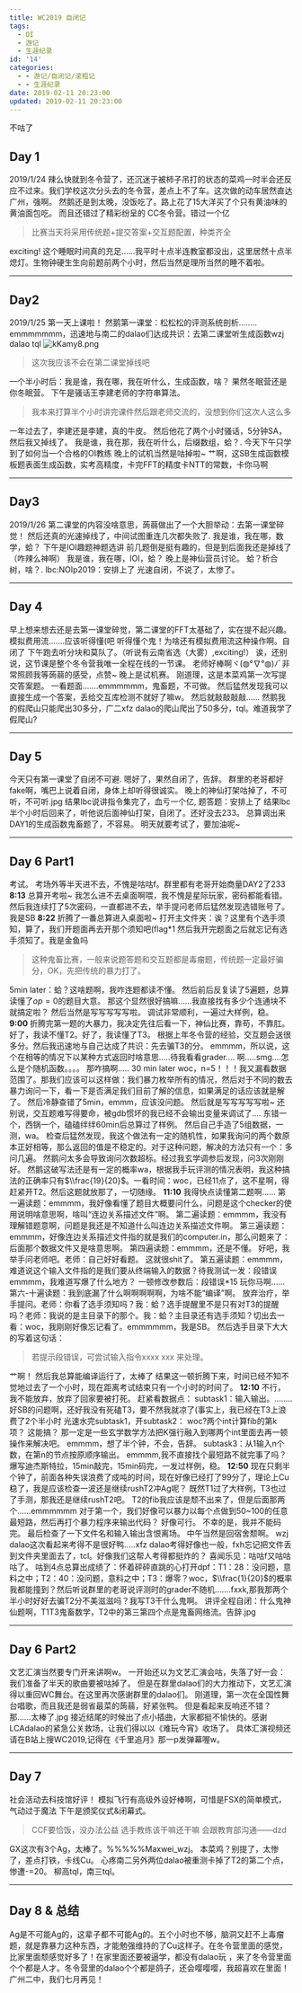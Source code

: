 ```yaml
---
title: WC2019 自闭记
tags:
  - OI
  - 游记
  - 生涯纪录
id: '14'
categories:
  - - 游记/自闭记/滚粗记
  - - 生涯纪录
date: 2019-02-11 20:23:00
updated: 2019-02-11 20:23:00
---
```


不咕了

## Day 1

2019/1/24 辣么快就到冬令营了，还沉迷于被柿子吊打的状态的菜鸡一时半会还反应不过来。我们学校这次分头去的冬令营，差点上不了车。这次做的动车居然直达广州，强啊。 然鹅还是到太晚，没饭吃了。路上花了15大洋买了个只有黄油味的黄油面包吃。 而且还错过了精彩纷呈的 CC冬令营。错过一个亿

> 比赛当天将采用传统题+提交答案+交互题配置，种类齐全

exciting! 这个睡眠时间真的充足......我平时十点半连教室都没出，这里居然十点半熄灯。生物钟硬生生向前题前两个小时，然后当然是理所当然的睡不着啦。

* * *

## Day2

2019/1/25 第一天上课啦！ 然鹅第一课堂：松松松的评测系统剖析........ emmmmmmm，迅速地与南二的dalao们达成共识：去第二课堂听生成函数wzj dalao tql ![kKamy8.png](https://s2.ax1x.com/2019/01/27/kKamy8.png)

> 这次我应该不会在第二课堂掉线吧

一个半小时后：我是谁，我在哪，我在听什么，生成函数，啥？ 果然冬眠营还是你冬眠营。 下午是骚话王李建老师的字符串算法。

> 我本来打算半个小时讲完课件然后跟老师交流的，没想到你们这次人这么多

一年过去了，李建还是李建，真的牛皮。 然后他花了两个小时骚话，5分钟SA，然后我又掉线了。 我是谁，我在那，我在听什么，后缀数组，蛤？. 今天下午只学到了如何当一个合格的OI教练 晚上的试机当然是咕掉啦~ 艹啊，这SB生成函数模板题表面生成函数，实考高精度，卡完FFT的精度卡NTT的常数，卡你马啊

* * *

## Day3

2019/1/26 第二课堂的内容没啥意思，蒟蒻做出了一个大胆举动：去第一课堂碎觉！ 然后还真的光速掉线了，中间试图重连几次都失败了. 我是谁，我在哪，数学，蛤？ 下午是IOI趣题神题选讲 前几题倒是挺有趣的，但是到后面我还是掉线了（咋辣么神啊） 我是谁，我在哪，IOI，蛤？ 晚上是神仙营员讨论。 蛤？析合树，啥？. lbc:NOIp2019：安排上了 光速自闭，不说了，太惨了。

* * *

## Day 4

早上想来想去还是去第一课堂碎觉，第二课堂的FFT太基础了，实在提不起兴趣。 模拟费用流.......应该听得懂(吧 听得懂个鬼！为啥还有模拟费用流这种操作啊。自闭了 下午跑去听分块和莫队了。（听说有云南省选（大雾）,exciting!） 诶，还别说，这节课是整个冬令营我唯一全程在线的一节课。 老师好棒啊ヾ(◍°∇°◍)ﾉﾞ非常照顾我等蒟蒻的感受，点赞~ 晚上是试机赛。 刚道理，这是本菜鸡第一次写提交答案题。 一看题面.......emmmmmm，鬼畜题，不可做。 然后猛然发现我可以直接生成一个答案，丢给交互库检测不就好了嘛w。 然后就敲敲敲敲...... 然鹅我的假爬山只能爬出30多分，广二xfz dalao的爬山爬出了50多分，tql。难道我学了假爬山?

* * *

## Day 5

今天只有第一课堂了自闭不可避. 嗯好了，果然自闭了，告辞。 群里的老哥都好fake啊，嘴巴上说着自闭，身体上却听得很诚实。 晚上的神仙打架咕掉了，不可听，不可听.jpg 结果lbc说讲指令集完了，血亏一个亿, 题答题：安排上了 结果lbc半个小时后回来了，听他说后面神仙打架，自闭了。还好没去233。 总算调出来DAY1的生成函数鬼畜题了，不容易。 明天就要考试了，要加油呢~

* * *

## Day 6 Part1

考试。 考场外等半天进不去，不愧是咕咕f。群里都有老哥开始商量DAY2了233 **8:13** 总算开考啦~ 我怎么进不去桌面啊喂，我不愧是星际玩家，密码都能看错。然后我连续打了5次密码，一直都进不去，举手提问老师后猛然发现选错账号了。我是SB **8:22** 折腾了一番总算进入桌面啦~ 打开主文件夹：诶？这里有个选手须知，算了，我们开题面再去开那个须知吧(flag\*1 然后我开完题面之后就忘记有选手须知了。我是金鱼吗

> 这种鬼畜比赛，一般来说题答题和交互题都是毒瘤题，传统题一定最好骗分，OK，先把传统的暴力打了。

5min later：蛤？这啥题啊，我咋连题都读不懂。 然后前后反复读了5遍题，总算读懂了$op=0$的题目大意。 那这个显然很好搞嘛......我直接找有多少个连通块不就搞定啦？ 然后当然是写写写写写啦。 调试非常顺利，一遍过大样例，稳。 **9:00** 折腾完第一题的大暴力，我决定先往后看一下，神仙比赛，靠苟，不靠肛。 好了，我读不懂T2。好了，我读懂了T3。 根据上年冬令营的经验，交互题会送很多分。然后我迅速地与自己达成了共识：先去骗T3的分。 emmmm，所以说，这个在相等的情况下以某种方式返回时啥意思.....待我看看grader.... 啊.....smg....怎么是个随机函数。。。。 那咋搞啊..... 30 min later woc，n=5！！！我又漏看数据范围了。那我们应该可以这样做：我们暴力枚举所有的情况，然后对于不同的数去暴力询问一下，看一下是否满足我们目前了解的信息，如果满足的话应该就是解了。 然后冷静查错了5min，emmm，应该没问题。 然后就是写写写写写啦~ 还别说，交互题难写得要命，被gdb惯坏的我已经不会输出变量来调试了.... 东错一个，西锅一个，磕磕绊绊60min后总算过了样例。 然后自己手造了5组数据，一测，wa。 检查后猛然发现，我这个做法有一定的随机性，如果我询问的两个数原本正好相等，那么返回的值是不稳定的。对于这种问题，解决的方法只有一个：多问几遍。 然鹅问太多会导致询问次数超标。经过我玄学调参后发现，问3次刚刚好。 然鹅这破写法还是有一定的概率wa，根据我手玩评测的情况表明，我这种搞法的正确率只有$\\frac{19}{20}$。一看时间：woc，已经11点了，这不星啊，得赶紧开T2。然后这题就放那了，一切随缘。 **11:10** 我得快点读懂第二题啊...... 第一遍读题：emmmm，我好像看懂了题目大概要问什么，问题是这个checker的使用说明啥意思啊，啥叫“连边关系描述文件”啊。 第二遍读题：emmmm，我没有理解错题意啊，问题是我还是不知道什么叫连边关系描述文件啊。 第三遍读题：emmmm，好像连边关系描述文件指的就是我们的computer.in，那么问题来了：后面那个数据文件又是啥意思啊。 第四遍读题：emmmm，还是不懂。 好吧，我举手问老师吧。老师：自己好好看题。 这就很shit了。 第五遍读题：emmmm，难道说这个输入文件指的是我们要从终端输入的数据？待我测试一发：段错误 emmmm，我难道写爆了什么地方？ 一顿修改参数后：段错误\*15 玩你马啊...... 第六-十遍读题：我到底漏了什么啊啊啊啊啊，为啥不能“编译”啊。 放弃治疗，举手提问。老师：你看了选手须知吗？我：蛤？选手提醒里不是只有对T3的提醒吗？老师：我说的是主目录下的那个。我：蛤？主目录还有选手须知？切出去一看：woc，我刚刚好像忘记看了。emmmmmm，我是SB。 然后选手目录下大大的写着这句话：

> 若提示段错误，可尝试输入指令xxxx xxx 来处理。

艹啊！ 然后我总算能编译运行了，太棒了 结果这一顿折腾下来，时间已经不知不觉地过去了一个小时，现在距离考试结束只有一个小时的时间了。 **12:10** 不行，我不能放弃，放弃了回家要被打死。 赶紧看数据点： subtask1：输入输出。........好SB的问题啊，还好我没有死磕T3，要不然我就凉了(事实上，我已经在T3上浪费了2个半小时 光速水完subtask1，开subtask2： woc?两个int计算fib的第k项？ 这能搞？ 那一定是一些玄学数学方法把K强行融入到哪两个int里面去再一顿操作来解决吧。 emmmm，想了半个钟，不会，告辞。 subtask3：从1输入n个数，在第n的节点按原顺序输出。 emmmm,我不直接找个最短路不就完事了吗？ 爆写迪杰斯特拉，15min敲完，15min码完，一发过样例，稳。 **12:50** 现在只剩半个钟了，前面各种失误浪费了成吨的时间，现在好像已经打了99分了，理论上Cu稳了，我是应该检查一波还是继续rushT2冲Ag呢？ 既然T1过了大样例，T3也过了手测，那我还是继续rushT2吧。 T2的fib我应该是颓不出来了，但是后面那两个......emmmmmm 对于第一个，我们好像可以暴力以每个点做到50~100的任意最短路，然后再打个暴力程序来输出代码？ 好像可行。 不幸的是，我并不能码完。 最后检查了一下文件名和输入输出含恨离场。 中午当然是回宿舍颓啊。 wzj dalao这次看起来考得不是很好鸭.....xfz dalao考得好像也一般，fxh忘记把文件丢到文件夹里面去了，tcl。好像我们这帮人考得都挺炸的？ 喜闻乐见：咕咕f又咕咕咕了。 咕到4点总算出成绩了：怀着砰砰直跳的心打开dpf：T1：28：没问题，意料之中；T2：40：没问题，意料之中；T3：爆零？woc，$\\frac{1}{20}$的概率我都能撞到？然后听说群里的老哥说评测时的grader不随机.......fxxk,那我那两个半小时好好去骗T2分不美滋滋吗？我写T3干什么鬼啊。 讲评全程自闭：什么鬼神仙题啊，T1T3鬼畜数学，T2中的第三第四个点是鬼畜网络流。告辞.jpg

* * *

## Day 6 Part2

文艺汇演当然要专门开来讲啊w。 一开始还以为文艺汇演会咕，失落了好一会：我们准备了半天的歌曲要被咕掉了。 但是在群里dalao们的大力推动下，文艺汇演得以重回WC舞台。在这里再次感谢群里的dalao们。 刚道理，第一次在全国性舞台唱歌，而且我还是弱省最菜的蒟蒻，好紧张鸭。 但是看起来反响还不错？那......太棒了.jpg 接近结尾的时候出了点小插曲，大家都挺不愉快的。感谢LCAdalao的紧急公关救场，让我们得以以《难玩今宵》收场了。 具体汇演视频还请在B站上搜WC2019,记得在《千里追月》那一p发弹幕喔w。

* * *

## Day 7

社会活动去科技馆好评！ 模拟飞行有高级外设好棒啊，可惜是FSX的简单模式，气动过于魔法 下午是颁奖仪式&闭幕式。

> CCF要恰饭，没办法公益 选手教练该干嘛还干嘛 会跟教育部沟通——dzd

GX这次有3个Ag，太棒了。%%%%%Maxwei\_wzj。 本菜鸡？别提了，太惨了，差点打铁，卡线Cu。 心疼南二另外两位dalao被重测卡掉了T2的第二个点，惨遭-=20。 柳高tql，南三tql。

* * *

## Day 8 & 总结

Ag是不可能Ag的，这辈子都不可能Ag的。五个小时也不够，脑洞又赶不上毒瘤题，就是靠暴力这种东西，才能勉强维持的了Cu这样子。在冬令营里面的感觉，比家里面颓感觉好多了！在家里面还要被逼学，都没有dalao玩 ，来了冬令营里面个个都是人才。冬令营里的dalao个个都是鸽子，还会嘤嘤嘤，我超喜欢在里面！ 广州二中，我们七月再见！